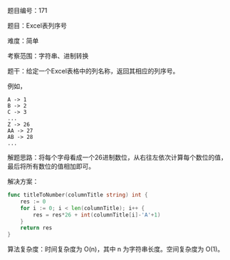 题目编号：171

题目：Excel表列序号

难度：简单

考察范围：字符串、进制转换

题干：给定一个Excel表格中的列名称，返回其相应的列序号。

例如，

    A -> 1
    B -> 2
    C -> 3
    ...
    Z -> 26
    AA -> 27
    AB -> 28 
    ...

解题思路：将每个字母看成一个26进制数位，从右往左依次计算每个数位的值，最后将所有数位的值相加即可。

解决方案：

```go
func titleToNumber(columnTitle string) int {
    res := 0
    for i := 0; i < len(columnTitle); i++ {
        res = res*26 + int(columnTitle[i]-'A'+1)
    }
    return res
}
```

算法复杂度：时间复杂度为 O(n)，其中 n 为字符串长度。空间复杂度为 O(1)。